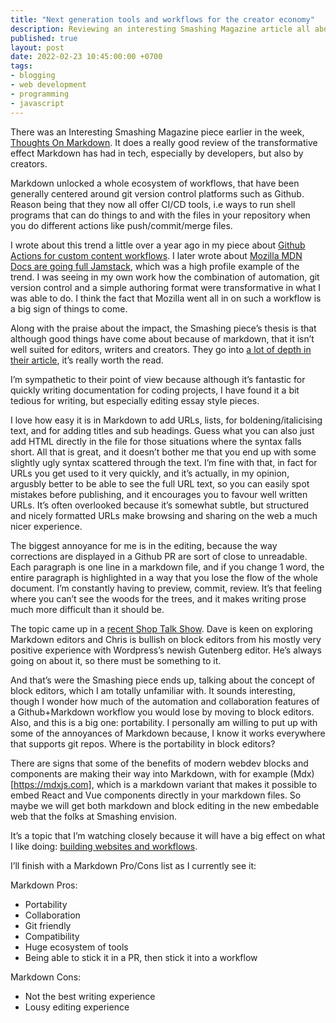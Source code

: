 ```yaml
---
title: "Next generation tools and workflows for the creator economy"
description: Reviewing an interesting Smashing Magazine article all about markdown and the future of content writing, editing and automation
published: true
layout: post
date: 2022-02-23 10:45:00:00 +0700
tags:
- blogging
- web development
- programming
- javascript
---
```

There was an Interesting Smashing Magazine piece earlier in the week, [Thoughts On Markdown](https://www.smashingmagazine.com/2022/02/thoughts-on-markdown). It does a really good review of the transformative effect Markdown has had in tech, especially by developers, but also by creators. 

Markdown unlocked a whole ecosystem of workflows, that have been generally centered around git version control platforms such as Github. Reason being that they now all offer CI/CD tools, i.e ways to run shell programs that can do things to and with the files in your repository when you do different actions like push/commit/merge files.

I wrote about this trend a little over a year ago in my piece about [Github Actions for custom content workflows](). I later wrote about [Mozilla MDN Docs are going full Jamstack](), which was a high profile example of the trend. I was seeing in my own work how the combination of automation, git version control and a simple authoring format were transformative in what I was able to do. I think the fact that Mozilla went all in on such a workflow is a big sign of things to come.

Along with the praise about the impact, the Smashing piece’s thesis is that although good things have come about because of markdown, that it isn’t well suited for editors, writers and creators. They go into [a lot of depth in their article](https://www.smashingmagazine.com/2022/02/thoughts-on-markdown), it’s really worth the read.

I’m sympathetic to their point of view because although it’s fantastic for quickly writing documentation for coding projects, I have found it a bit tedious for writing, but especially editing essay style pieces. 

I love how easy it is in Markdown to add URLs, lists, for boldening/italicising text, and for adding titles and sub headings. Guess what you can also just add HTML directly in the file for those situations where the syntax falls short. All that is great, and it doesn’t bother me that you end up with some slightly ugly syntax scattered through the text. I’m fine with that, in fact for URLs you get used to it very quickly, and it’s actually, in my opinion, argusbly better to be able to see the full URL text, so you can easily spot mistakes before publishing, and it encourages you to favour well written URLs. It’s often overlooked because it’s somewhat subtle, but structured and nicely formatted URLs make browsing and sharing on the web a much nicer experience.

The biggest annoyance for me is in the editing, because the way corrections are displayed in a Github PR are sort of close to unreadable. Each paragraph is one line in a markdown file, and if you change 1 word, the entire paragraph is highlighted in a way that you lose the flow of the whole document. I’m constantly having to preview, commit, review. It’s that feeling where you can’t see the woods for the trees, and it makes writing prose much more difficult than it should be.

The topic came up in a [recent Shop Talk Show](). Dave is keen on exploring Markdown editors and Chris is bullish on block editors from his mostly very positive experience with Wordpress’s newish Gutenberg editor. He’s always going on about it, so there must be something to it.

And that’s were the Smashing piece ends up, talking about the concept of block editors, which I am totally unfamiliar with. It sounds interesting, though I wonder how much of the automation and collaboration features of a Github+Markdown workflow you would lose by moving to block editors. Also, and this is a big one: portability. I personally am willing to put up with some of the annoyances of Markdown because, I know it works everywhere that supports git repos. Where is the portability in block editors?

There are signs that some of the benefits of modern webdev blocks and components are making their way into Markdown, with for example (Mdx)[https://mdxjs.com], which is a markdown variant that makes it possible to embed React and Vue components directly in your markdown files. So maybe we will get both markdown and block editing in the new embedable web that the folks at Smashing envision.

It’s a topic that I’m watching closely because it will have a big effect on what I like doing: [building websites and workflows]().

I’ll finish with a Markdown Pro/Cons list as I currently see it:

Markdown Pros:

- Portability
- Collaboration
- Git friendly
- Compatibility
- Huge ecosystem of tools
- Being able to stick it in a PR, then stick it into a workflow

Markdown Cons:

- Not the best writing experience
- Lousy editing experience 
